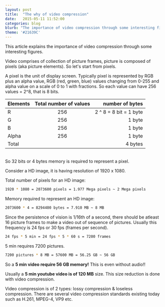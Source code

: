```yaml
---
layout: post
title:  "The why of video compression"
date:   2015-05-11 11:52:00
categories: blog
blurb: "The importance of video compression through some interesting figures"
theme: '#21639C'
---
```


This article explains the importance of video compression through some interesting figures.

Video comprises of collection of picture frames, picture is composed of pixels (aka picture elements). So let's start from pixels.

A pixel is the unit of display screen. Typically pixel is represented by RGB plus an alpha value, RGB (red, green, blue) values changing from 0-255 and alpha value on a scale of 0 to 1 with fractions. So each value can have 256 values = 2^8, that is 8 bits.

| Elements   | Total number of values | number of bytes        |
| ---------- |:----------------------:|-----------------------:|
| R          | 256                    | 2 ^ 8 = 8 bit = 1 byte |
| G          | 256                    | 1 byte                 |
| B          | 256                    | 1 byte                 |
| Alpha      | 256                    | 1 byte                 |
| Total      |                        | 4 bytes                |


<br>So 32 bits or 4 bytes memory is required to represent a pixel.

Consider a HD image, it is having resolution of 1920 x 1080.

Total number of pixels for an HD image:

```bash
1920 * 1080 = 2073600 pixels = 1.977 Mega pixels ~ 2 Mega pixels
```

Memory required to represent an HD image:

```bash
2073600 * 4 = 8294400 bytes = 7.910 MB ~ 8 MB
```

Since the persistence of vision is 1/16th of a second, there should be atleast 16 picture frames to make a video out of sequence of pictures. Usually this frequency is 24 fps or 30 fps (frames per second).

```bash
24 fps * 5 min = 24 fps * 5 * 60 s = 7200 frames
```

5 min requires 7200 pictures.

```bash
7200 pictures * 8 MB = 57600 MB = 56.25 GB ~ 56 GB
```

So a **5 min video require 56 GB memory!** This is even without audio!!

Usually a **5 min youtube video is of 120 MB** size. This size reduction is done with video compression.

Video compression is of 2 types: lossy compression & loseless compression. There are several video compression standards existing today such as H.261, MPEG-4, VP9 etc.


